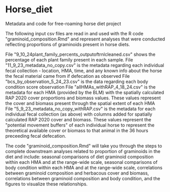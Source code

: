 # Horse_diet
Metadata and code for free-roaming horse diet project

The following input csv files are read in and used with the R code "graminoid_composition.Rmd" and represent analyses that were conducted reflecting proportions of graminoids present in horse diets. 

File "9_10_24plant_family_percents_outputoftrnlcleaned.csv" shows the percentage of each plant family present in each sample. 
File "11_9_23_metadata_no_copy.csv" is the metadata regarding each individual fecal collection - location, HMA, time, and any known info about the horse the fecal material came from if defecation as observed
File "bcs_by_observation_5_24_23.csv" is the data regarding each body condition score observation
File "allHMAs_withRAP_4_18_24.csv" is the metadata for each HMA (provided by the BLM) with the spatially calculated RAP 2020 cover proportions and biomass values. These values represent the cover and biomass present through the spatial extent of each HMA  
File "5_9_23_metadata_no_copy_withRAP.csv" is the metadata for each individual fecal collection (as above) with columns added for spatially calculated RAP 2020 cover and biomass. These values represent the "potential movement buffers" of each individual horse to represent the theoretical available cover or biomass to that animal in the 36 hours preceeding fecal defecation.  

The code "graminoid_composition.Rmd" will take you through the steps to complete downstream analyses related to proportion of graminoids in the diet and include: seasonal comparisons of diet graminoid composition within each HMA and at the range-wide scale, seasonal comparisons of body condition within each HMA and at the range-wide scale, correlations between graminoid composition and herbacous cover and biomass, correlations between graminoid composition and body condition, and the figures to visualize these relationships.     
